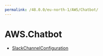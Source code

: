 ```yaml
---
permalink: /48.0.0/eu-north-1/AWS/Chatbot/
---
```


# AWS.Chatbot



* [SlackChannelConfiguration](SlackChannelConfiguration.md)